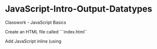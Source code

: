 # JavaScript-Intro-Output-Datatypes
Classwork - JavaScript Basics

Create an HTML file called ```index.html`` 

Add JavaScript inline (using <script> tags) that does the following:

* Defines a string variable called ```name``` and assign it your name

* Defines a numeric variable called ```age``` that contains your age

* Write the code to log ```My name is YOURNAME and I am YOURAGE``` in the developer console









<!DOCTYPE html>
<html lang="en">
<head>
    <meta charset="UTF-8">
    <title>Index</title>
</head>
<body>

<script>
var x = MyName
 MyName = ("Reginald")
 var y = MyAge
 MyAge = ("23")

x+y = ("Reginald") + ("23")
</script>

</body>
</html
